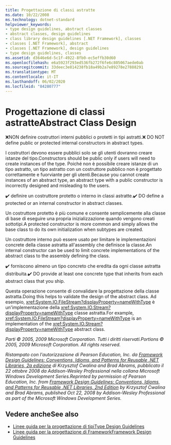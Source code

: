 ```yaml
---
title: Progettazione di classi astratte
ms.date: 10/22/2008
ms.technology: dotnet-standard
helpviewer_keywords:
- type design guidelines, abstract classes
- abstract classes, design guidelines
- class library design guidelines [.NET Framework], classes
- classes [.NET Framework], abstract
- classes [.NET Framework], design guidelines
- type design guidelines, classes
ms.assetid: d3646e6d-5c1f-4922-8fb0-ec5effb30d60
ms.openlocfilehash: e6a5923f293ed536fb272f6fe6c805067aede0ab
ms.sourcegitcommit: 33deec3e814238fb18a49b2a7e89278e27888291
ms.translationtype: MT
ms.contentlocale: it-IT
ms.lasthandoff: 06/02/2020
ms.locfileid: "84280777"
---
```

# <a name="abstract-class-design"></a><span data-ttu-id="4147a-102">Progettazione di classi astratte</span><span class="sxs-lookup"><span data-stu-id="4147a-102">Abstract Class Design</span></span>

<span data-ttu-id="4147a-103">❌NON definire costruttori interni pubblici o protetti in tipi astratti.</span><span class="sxs-lookup"><span data-stu-id="4147a-103">❌ DO NOT define public or protected internal constructors in abstract types.</span></span>

 <span data-ttu-id="4147a-104">I costruttori devono essere pubblici solo se gli utenti dovranno creare istanze del tipo.</span><span class="sxs-lookup"><span data-stu-id="4147a-104">Constructors should be public only if users will need to create instances of the type.</span></span> <span data-ttu-id="4147a-105">Poiché non è possibile creare istanze di un tipo astratto, un tipo astratto con un costruttore pubblico non è progettato correttamente e fuorviante per gli utenti.</span><span class="sxs-lookup"><span data-stu-id="4147a-105">Because you cannot create instances of an abstract type, an abstract type with a public constructor is incorrectly designed and misleading to the users.</span></span>

 <span data-ttu-id="4147a-106">✔️ definire un costruttore protetto o interno in classi astratte.</span><span class="sxs-lookup"><span data-stu-id="4147a-106">✔️ DO define a protected or an internal constructor in abstract classes.</span></span>

 <span data-ttu-id="4147a-107">Un costruttore protetto è più comune e consente semplicemente alla classe di base di eseguire una propria inizializzazione quando vengono creati sottotipi.</span><span class="sxs-lookup"><span data-stu-id="4147a-107">A protected constructor is more common and simply allows the base class to do its own initialization when subtypes are created.</span></span>

 <span data-ttu-id="4147a-108">Un costruttore interno può essere usato per limitare le implementazioni concrete della classe astratta all'assembly che definisce la classe.</span><span class="sxs-lookup"><span data-stu-id="4147a-108">An internal constructor can be used to limit concrete implementations of the abstract class to the assembly defining the class.</span></span>

 <span data-ttu-id="4147a-109">✔️ forniscono almeno un tipo concreto che eredita da ogni classe astratta distribuita.</span><span class="sxs-lookup"><span data-stu-id="4147a-109">✔️ DO provide at least one concrete type that inherits from each abstract class that you ship.</span></span>

 <span data-ttu-id="4147a-110">Questa operazione consente di convalidare la progettazione della classe astratta.</span><span class="sxs-lookup"><span data-stu-id="4147a-110">Doing this helps to validate the design of the abstract class.</span></span> <span data-ttu-id="4147a-111">Ad esempio, <xref:System.IO.FileStream?displayProperty=nameWithType> è un'implementazione della <xref:System.IO.Stream?displayProperty=nameWithType> classe astratta.</span><span class="sxs-lookup"><span data-stu-id="4147a-111">For example,  <xref:System.IO.FileStream?displayProperty=nameWithType> is an implementation of the <xref:System.IO.Stream?displayProperty=nameWithType> abstract class.</span></span>

 <span data-ttu-id="4147a-112">*Parti © 2005, 2009 Microsoft Corporation. Tutti i diritti riservati.*</span><span class="sxs-lookup"><span data-stu-id="4147a-112">*Portions © 2005, 2009 Microsoft Corporation. All rights reserved.*</span></span>

 <span data-ttu-id="4147a-113">*Ristampato con l'autorizzazione di Pearson Education, Inc. da [Framework Design Guidelines: Conventions, Idioms, and Patterns for Reusable .NET Libraries, 2a edizione](https://www.informit.com/store/framework-design-guidelines-conventions-idioms-and-9780321545619) di Krzysztof Cwalina and Brad Abrams, pubblicato il 22 ottobre 2008 da Addison-Wesley Professional nella collana Microsoft Windows Development Series.*</span><span class="sxs-lookup"><span data-stu-id="4147a-113">*Reprinted by permission of Pearson Education, Inc. from [Framework Design Guidelines: Conventions, Idioms, and Patterns for Reusable .NET Libraries, 2nd Edition](https://www.informit.com/store/framework-design-guidelines-conventions-idioms-and-9780321545619) by Krzysztof Cwalina and Brad Abrams, published Oct 22, 2008 by Addison-Wesley Professional as part of the Microsoft Windows Development Series.*</span></span>

## <a name="see-also"></a><span data-ttu-id="4147a-114">Vedere anche</span><span class="sxs-lookup"><span data-stu-id="4147a-114">See also</span></span>

- [<span data-ttu-id="4147a-115">Linee guida per la progettazione di tipi</span><span class="sxs-lookup"><span data-stu-id="4147a-115">Type Design Guidelines</span></span>](type.md)
- [<span data-ttu-id="4147a-116">Linee guida per la progettazione di Framework</span><span class="sxs-lookup"><span data-stu-id="4147a-116">Framework Design Guidelines</span></span>](index.md)
